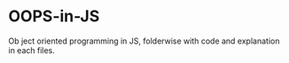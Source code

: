 # OOPS-in-JS

Ob ject oriented programming in JS, folderwise with code and explanation in each files.
